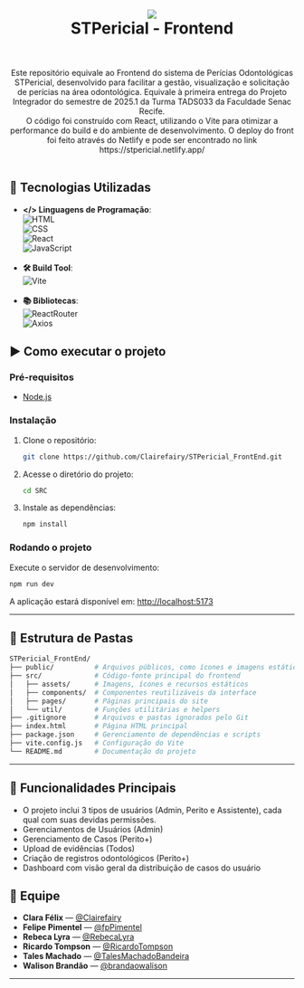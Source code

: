 <div align="center">
    <h1>
       <img src="https://i.imgur.com/nIzsvvc.png" /><br>
        <b font-size: 20px;>STPericial - Frontend</b>
        </br>
        </br>
    </h1>
</div>

<p align="center">Este repositório equivale ao Frontend do sistema de Perícias Odontológicas STPericial, desenvolvido para facilitar a gestão, visualização e solicitação de perícias na área odontológica. Equivale à primeira entrega do Projeto Integrador do semestre de 2025.1 da Turma TADS033 da Faculdade Senac Recife.<br />
O código foi construído com React, utilizando o Vite para otimizar a performance do build e do ambiente de desenvolvimento. O deploy do front foi feito através do Netlify e pode ser encontrado no link https://stpericial.netlify.app/<br><br></p>

## 🚀 Tecnologias Utilizadas

- **</> Linguagens de Programação**:
<br>![HTML](https://img.shields.io/badge/HTML-bcccce?style=for-the-badge&logo=HTML5)<br>![CSS](https://img.shields.io/badge/CSS-8e7e77?style=for-the-badge&logo=CSS3)<br>![React](https://img.shields.io/badge/react-purple?style=for-the-badge&logo=react)<br>![JavaScript](https://img.shields.io/badge/javascript-grey?style=for-the-badge&logo=javascript)<br><br>
- **🛠️ Build Tool**:<br>![Vite](https://img.shields.io/badge/vite-lightblue?style=for-the-badge&logo=vite)<br><br>
- **📚 Bibliotecas**:<br>![ReactRouter](https://img.shields.io/badge/react%20router-white?style=for-the-badge&logo=reactrouter)<br>![Axios](https://img.shields.io/badge/axios-70708e?style=for-the-badge&logo=axios)<br>

## ▶️ Como executar o projeto

### Pré-requisitos

- [Node.js](https://nodejs.org/)

### Instalação

1. Clone o repositório:
   ```bash
   git clone https://github.com/Clairefairy/STPericial_FrontEnd.git
   ```
2. Acesse o diretório do projeto:
   ```bash
   cd SRC
   ```
3. Instale as dependências:
   ```bash
   npm install
   ```

### Rodando o projeto

Execute o servidor de desenvolvimento:

```bash
npm run dev
```

A aplicação estará disponível em: [http://localhost:5173](http://localhost:5173)

---

## 📁 Estrutura de Pastas

```bash
STPericial_FrontEnd/
├── public/          # Arquivos públicos, como ícones e imagens estáticas
├── src/             # Código-fonte principal do frontend
│   ├── assets/      # Imagens, ícones e recursos estáticos
│   ├── components/  # Componentes reutilizáveis da interface
│   ├── pages/       # Páginas principais do site
│   └── util/        # Funções utilitárias e helpers
├── .gitignore       # Arquivos e pastas ignorados pelo Git
├── index.html       # Página HTML principal
├── package.json     # Gerenciamento de dependências e scripts
├── vite.config.js   # Configuração do Vite
└── README.md        # Documentação do projeto
```

---

## 🎯 Funcionalidades Principais

- O projeto inclui 3 tipos de usuários (Admin, Perito e Assistente), cada qual com suas devidas permissões.
- Gerenciamentos de Usuários (Admin)
- Gerenciamento de Casos (Perito+)
- Upload de evidências (Todos)
- Criação de registros odontológicos (Perito+)
- Dashboard com visão geral da distribuição de casos do usuário

## 👥 Equipe

- **Clara Félix** — [@Clairefairy](https://github.com/Clairefairy)
- **Felipe Pimentel** — [@fpPimentel](https://github.com/fpPimentel)
- **Rebeca Lyra** — [@RebecaLyra](https://github.com/RebecaLyra)
- **Ricardo Tompson** — [@RicardoTompson](https://github.com/RicardoTompson)
- **Tales Machado** — [@TalesMachadoBandeira](https://github.com/TalesMachadoBandeira)
- **Walison Brandão** — [@brandaowalison](https://github.com/brandaowalison)

---

